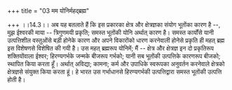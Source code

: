 +++
title = "03 मम योनिर्महद्ब्रह्म"

+++
।।14.3।। अब यह बतलाते हैं कि इस प्रकारका क्षेत्र और क्षेत्रज्ञका संयोग
भूतोंका कारण है --, मुझ ईश्वरकी माया -- त्रिगुणमयी प्रकृति; समस्त
भूतोंकी योनि अर्थात् कारण है। समस्त कार्योंसे यानी उत्पत्तिशील वस्तुओंसे
बड़ी होनेके कारण और अपने विकारोंको धारण करनेवाली होनेसे प्रकृति ही महत्
ब्रह्म इस विशेषणसे विशेषित की गयी है। उस महत् ब्रह्मरूप योनिमें; मैं --
क्षेत्र और क्षेत्रज्ञ इन दो प्रकृतिरूप शक्तियोंवाला ईश्वर; हिरण्यगर्भके
जन्मके बीजरूप गर्भको; यानी सब भूतोंकी उत्पत्तिके कारणरूप बीजको; स्थापित
किया करता हूँ। अर्थात् अविद्या; कामना; कर्म और उपाधिके स्वरूपका अनुवर्तन
करनेवाले क्षेत्रको क्षेत्रज्ञसे संयुक्त किया करता हूं। हे भारत उस
गर्भाधानसे हिरण्यगर्भकी उत्पत्तिद्वारा समस्त भूतोंकी उत्पत्ति होती है।
